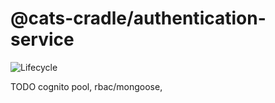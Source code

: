 # @cats-cradle/authentication-service

![Lifecycle](https://img.shields.io/badge/lifecycle-unstable-red)

TODO cognito pool, rbac/mongoose,
